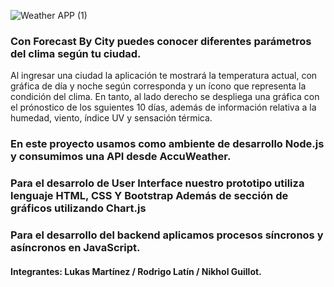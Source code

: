 ![Weather APP (1)](https://user-images.githubusercontent.com/104949481/188012460-a63af9ff-dbda-4724-8659-155db3597295.png)
### Con Forecast By City puedes conocer diferentes parámetros del clima según tu ciudad.
Al ingresar una ciudad la aplicación te mostrará la temperatura actual, con gráfica de día y noche según corresponda y un ícono que representa la condición del clima. En tanto, al lado derecho se despliega una gráfica con el prónostico de los sguientes 10 días, además de información relativa a la humedad, viento, índice UV y sensación térmica.

### En este proyecto usamos como ambiente de desarrollo Node.js y consumimos una API desde AccuWeather. 

### Para el desarrolo de User Interface nuestro prototipo utiliza lenguaje HTML, CSS Y Bootstrap  Además de sección de gráficos utilizando Chart.js

### Para el desarrollo del backend aplicamos procesos síncronos y asíncronos en JavaScript.


#### Integrantes: Lukas Martínez / Rodrigo Latín / Nikhol Guillot.

